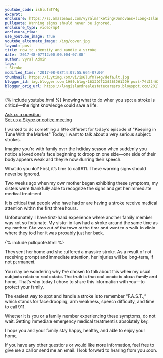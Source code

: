 ```yaml
---
youtube_code: is6lufmTY4g
excerpt:
enclosure: https://s3.amazonaws.com/vyralmarketing/Donovans+(Long+Island)/Long+Island+Real+Estate+Agent-+How+to+Identify+and+Handle+a+Stroke.mp4
pullquote: Warning signs should never be ignored.
enclosure_type: video/mp4
enclosure_time:
use_youtube_image: true
youtube_alternate_image: /img/cover.jpg
layout: post
title: How to Identify and Handle a Stroke
date: '2017-08-07T12:00:00.004-07:00'
author: Vyral Admin
tags:
- Stroke
modified_time: '2017-08-08T14:07:55.664-07:00'
thumbnail: https://i.ytimg.com/vi/is6lufmTY4g/default.jpg
blogger_id: tag:blogger.com,1999:blog-1833367238282561359.post-7415240352788183208
blogger_orig_url: https://longislandrealestatecareers.blogspot.com/2017/08/how-to-identify-and-handle-stroke.html
---
```

{% include youtube.html %}
Knowing what to do when you spot a stroke is critical—the right knowledge could save a life.

<div class="post-cta">
<a href="/contact/" target="_blank">Ask us a question</a><br>
<a href="/meeting/" target="_blank">Set up a Skype or coffee meeting</a>
</div>

I wanted to do something a little different for today’s episode of "Keeping in Tune With the Market." Today, I want to talk about a very serious subject: strokes.

Imagine you’re with family over the holiday season when suddenly you notice a loved one's face beginning to droop on one side—one side of their body appears weak and they’re now slurring their speech.

What do you do? First, it’s time to call 911. These warning signs should never be ignored.

Two weeks ago when my own mother began exhibiting these symptoms, my sisters were thankfully able to recognize the signs and get her immediate medical treatment.

It is critical that people who have had or are having a stroke receive medical attention within the first three hours.

Unfortunately, I have first-hand experience where another family member was not so fortunate. My sister-in-law had a stroke around the same time as my mother. She was out of the town at the time and went to a walk-in clinic where they told her it was probably just her back.

{% include pullquote.html %}

They sent her home and she suffered a massive stroke. As a result of not receiving prompt and immediate attention, her injuries will be long-term, if not permanent.

You may be wondering why I’ve chosen to talk about this when my usual subjects relate to real estate. The truth is that real estate is about family and home. That’s why today I chose to share this information with you—to protect your family.

The easiest way to spot and handle a stroke is to remember “F.A.S.T.,” which stands for face drooping, arm weakness, speech difficulty, and time to call 911.

Whether it is you or a family member experiencing these symptoms, do not wait. Getting immediate emergency medical treatment is absolutely key.

I hope you and your family stay happy, healthy, and able to enjoy your home.

If you have any other questions or would like more information, feel free to give me a call or send me an email. I look forward to hearing from you soon.
